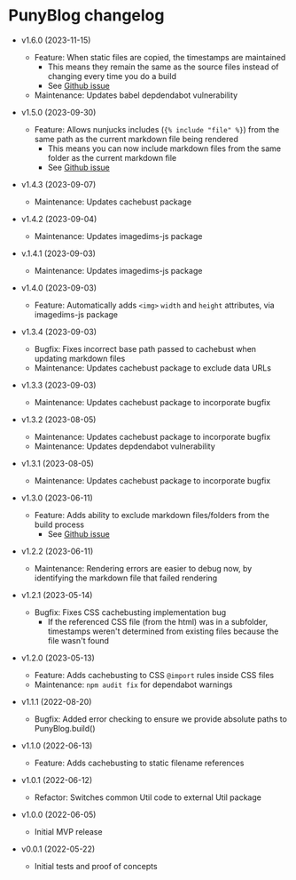 # PunyBlog changelog

  - v1.6.0 (2023-11-15)
    - Feature: When static files are copied, the timestamps are maintained
      - This means they remain the same as the source files instead of changing every time you do a build
      - See [Github issue](https://github.com/kpander/punyblog/issues/26)
    - Maintenance: Updates babel depdendabot vulnerability

  - v1.5.0 (2023-09-30)
    - Feature: Allows nunjucks includes (`{% include "file" %}`) from the same path as the current markdown file being rendered
      - This means you can now include markdown files from the same folder as the current markdown file
      - See [Github issue](https://github.com/kpander/punyblog/issues/24)

  - v1.4.3 (2023-09-07)
    - Maintenance: Updates cachebust package

  - v1.4.2 (2023-09-04)
    - Maintenance: Updates imagedims-js package

  - v.1.4.1 (2023-09-03)
    - Maintenance: Updates imagedims-js package

  - v1.4.0 (2023-09-03)
    - Feature: Automatically adds `<img>` `width` and `height` attributes, via imagedims-js package

  - v1.3.4 (2023-09-03)
    - Bugfix: Fixes incorrect base path passed to cachebust when updating markdown files
    - Maintenance: Updates cachebust package to exclude data URLs

  - v1.3.3 (2023-09-03)
    - Maintenance: Updates cachebust package to incorporate bugfix

  - v1.3.2 (2023-08-05)
    - Maintenance: Updates cachebust package to incorporate bugfix
    - Maintenance: Updates depdendabot vulnerability

  - v1.3.1 (2023-08-05)
    - Maintenance: Updates cachebust package to incorporate bugfix

  - v1.3.0 (2023-06-11)
    - Feature: Adds ability to exclude markdown files/folders from the build process
      - See [Github issue](https://github.com/kpander/punyblog/issues/11)

  - v1.2.2 (2023-06-11)
    - Maintenance: Rendering errors are easier to debug now, by identifying the markdown file that failed rendering

  - v1.2.1 (2023-05-14)
    - Bugfix: Fixes CSS cachebusting implementation bug
      - If the referenced CSS file (from the html) was in a subfolder, timestamps weren't determined from existing files because the file wasn't found

  - v1.2.0 (2023-05-13)
    - Feature: Adds cachebusting to CSS `@import` rules inside CSS files
    - Maintenance: `npm audit fix` for dependabot warnings

  - v1.1.1 (2022-08-20)
    - Bugfix: Added error checking to ensure we provide absolute paths to PunyBlog.build()

  - v1.1.0 (2022-06-13)
    - Feature: Adds cachebusting to static filename references

  - v1.0.1 (2022-06-12)
    - Refactor: Switches common Util code to external Util package

  - v1.0.0 (2022-06-05)
    - Initial MVP release

  - v0.0.1 (2022-05-22)
    - Initial tests and proof of concepts

